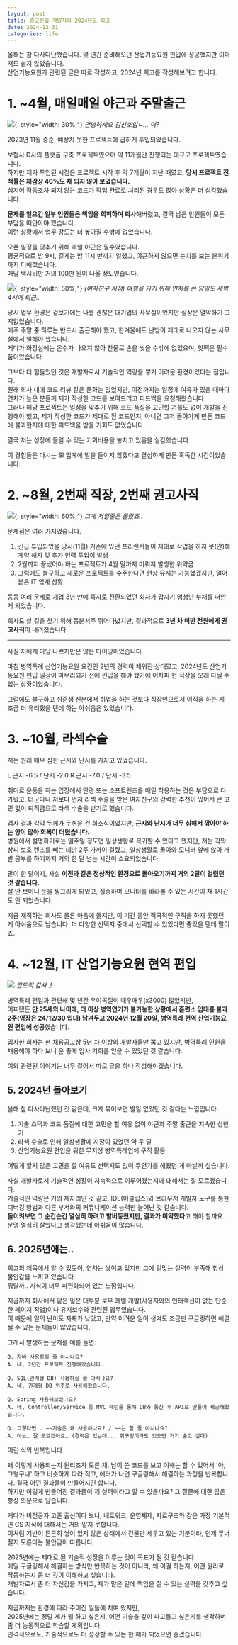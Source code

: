 ```yaml
---
layout: post
title: 중고신입 개발자의 2024년도 회고
date: 2024-12-31
categories: life
---
```

올해는 참 다사다난했습니다. 몇 년간 준비해오던 산업기능요원 편입에 성공했지만 이마저도 쉽지 않았습니다.  
산업기능요원과 관련된 글은 따로 작성하고, 2024년 회고를 작성해보려고 합니다.
# 1. ~4월, 매일매일 야근과 주말출근
![](2024-12-31-중고신입-개발자의-2024년도-회고.gif){: style="width: 30%;"}
*안녕하세요 김선호입ㄴ... 어?*

2023년 11월 중순, 예상치 못한 프로젝트에 급하게 투입되었습니다.

보험사 D사의 플랫폼 구축 프로젝트였으며 약 11개월간 진행되는 대규모 프로젝트였습니다.  
하지만 제가 투입된 시점은 프로젝트 시작 후 약 7개월이 지난 때였고, **당시 프로젝트 진척률은 체감상 40%도 채 되지 않아 보였습니다.**  
심지어 작동조차 되지 않는 코드가 작업 완료로 처리된 경우도 많아 상황은 더 심각했습니다.

**문제를 일으킨 일부 인원들은 책임을 회피하며 퇴사**해버렸고, 결국 남은 인원들이 모든 부담을 떠안아야 했습니다.  
이런 상황에서 업무 강도는 더 높아질 수밖에 없었습니다.

오픈 일정을 맞추기 위해 매일 야근은 필수였습니다.  
평균적으로 밤 9시, 길게는 밤 11시 반까지 일했고, 야근하지 않으면 눈치를 보는 분위기까지 더해졌습니다.  
매달 택시비만 거의 100만 원이 나올 정도였습니다.

![](2024-12-31-중고신입-개발자의-2024년도-회고-1.jpeg){: style="width: 50%;"}
*(여자친구 시점) 여행을 가기 위해 연차를 쓴 당일도 새벽 4시에 퇴근..*

당시 업무 환경은 겉보기에는 나름 괜찮은 대기업의 사무실이었지만 실상은 열악하기 그지없었습니다.  
매주 주말 중 하루는 반드시 출근해야 했고, 한겨울에도 난방이 제대로 나오지 않는 사무실에서 일해야 했습니다.  
게다가 화장실에는 온수가 나오지 않아 찬물로 손을 씻을 수밖에 없었으며, 핫팩은 필수품이었습니다.

그보다 더 힘들었던 것은 개발자로서 기술적인 역량을 쌓기 어려운 환경이었다는 점입니다.  
원래 회사 내에 코드 리뷰 같은 문화는 없었지만, 이전까지는 일정에 여유가 있을 때마다 연차가 높은 분들께 제가 작성한 코드를 보여드리고 피드백을 요청해왔습니다.  
그러나 해당 프로젝트는 일정을 맞추기 위해 코드 품질을 고민할 겨를도 없이 개발을 진행해야 했고, 제가 작성한 코드가 제대로 된 코드인지, 아니면 그저 돌아가게 만든 코드에 불과한지에 대한 피드백을 받을 기회도 없었습니다.

결국 저는 성장에 들일 수 있는 기회비용을 놓치고 있음을 실감했습니다.

이 경험들은 다시는 SI 업계에 발을 들이지 않겠다고 결심하게 만든 혹독한 시간이었습니다.

# 2. ~8월, 2번째 직장, 2번째 권고사직
![](2024-12-31-중고신입-개발자의-2024년도-회고.jpeg){: style="width: 60%;"}
*그게 저일줄은 몰랐죠..*

문제점은 여러 가지였습니다.

1. 긴급 투입되었을 당시(11월) 기존에 있던 프리랜서들이 제대로 작업을 하지 못(안)해 계약 해지 및 추가 인력 투입이 발생
2. 2월까지 끝냈어야 하는 프로젝트가 4월 말까지 미뤄져 발생한 위약금
3. 그럼에도 불구하고 새로운 프로젝트를 수주한다면 현상 유지는 가능했겠지만, 얼어붙은 IT 업계 상황

등등 여러 문제로 개업 3년 만에 흑자로 전환되었던 회사가 갑자기 엄청난 부채를 떠안게 되었습니다.

회사도 살 길을 찾기 위해 동분서주 뛰어다녔지만, 결과적으로 **3년 차 미만 전원에게 권고사직**이 내려졌습니다.

---

사실 저에게 마냥 나쁘지만은 않은 타이밍이었습니다.

마침 병역특례 산업기능요원 요건인 2년의 경력이 채워진 상태였고, 2024년도 산업기능요원 편입 일정이 마무리되기 전에 편입을 해야 했기에 어차피 현 직장을 오래 다닐 수 없는 상황이었습니다.

그럼에도 불구하고 취준생 신분에서 취업을 하는 것보다 직장인으로서 이직을 하는 게 조금 더 유리했을 텐데 하는 아쉬움은 있었습니다.

# 3. ~10월, 라섹수술

저는 원래 매우 심한 근시와 난시를 가지고 있었습니다.

L 근시 -6.5 / 난시 -2.0
R 근시 -7.0 / 난시 -3.5

취미로 운동을 하는 입장에서 안경 또는 소프트렌즈를 매일 착용하는 것은 부담으로 다가왔고, 더군다나 저보다 먼저 라섹 수술을 받은 여자친구의 강력한 추천이 있어서 큰 고민 없이 퇴직금으로 라섹 수술을 받기로 했습니다.

검사 결과 각막 두께가 두꺼운 건 희소식이었지만, **근시와 난시가 너무 심해서 깎아야 하는 양이 많아 회복이 더뎠습니다.**  
병원에서 설명하기로는 일주일 정도면 일상생활로 복귀할 수 있다고 했지만, 저는 각막 상피 보호 렌즈를 빼는 데만 2주 가까이 걸렸고, 일상생활로 돌아와 모니터 앞에 앉아 개발 공부를 하기까지 거의 한 달 넘는 시간이 소요되었습니다.

말이 한 달이지, 사실 **이전과 같은 정상적인 환경으로 돌아오기까지 거의 2달이 걸렸던 것 같습니다.**  
잘 안 보이니 눈을 찡그리게 되었고, 집중하며 모니터를 바라볼 수 있는 시간이 채 1시간도 안 되었습니다.

지금 재직하는 회사도 물론 마음에 들지만, 이 기간 동안 적극적인 구직을 하지 못했던 게 아쉬움으로 남습니다. 더 다양한 선택지 중에서 선택할 수 있었다면 좋았을 텐데 말이죠.

# 4. ~12월, IT 산업기능요원 현역 편입
![](2024-12-31-중고신입-개발자의-2024년도-회고.png)
*압도적 감사..!*

병역특례 편입과 관련해 몇 년간 우여곡절이 매우매우(x3000) 많았지만,  
어찌됐든 **만 25세의 나이에, 더 이상 병역연기가 불가능한 상황에서 훈련소 입대를 불과 2주(영장은 24/12/30 입대) 남겨두고 2024년 12월 20일, 병역특례 현역 산업기능요원 편입에 성공**했습니다.

입사한 회사는 현 채용공고상 5년 차 이상의 개발자들만 뽑고 있지만, 병역특례 인원을 채용해야 하다 보니 운 좋게 입사 기회를 얻을 수 있었던 것 같습니다.

이와 관련된 이야기는 너무 길어서 따로 글을 하나 작성해야겠습니다.

## 5. 2024년 돌아보기

올해 참 다사다난했던 것 같은데, 크게 묶어보면 별일 없었던 것 같다는 느낌입니다.

1. 기술 스택과 코드 품질에 대한 고민을 할 여유 없이 야근과 주말 출근을 지속한 상반기
2. 라섹 수술로 인해 일상생활에 지장이 있었던 약 두 달
3. 산업기능요원 편입을 위한 무지성 병역특례업체 구직 활동

어떻게 할지 많은 고민을 할 여유도 선택지도 없이 무언가를 해왔던 게 아닐까 싶습니다.

사실 개발자로서 기술적인 성장이 지속적으로 이루어졌는지에 대해서는 잘 모르겠습니다.  
기술적인 역량은 거의 제자리인 것 같고, IDE(이클립스)와 브라우저 개발자 도구를 통한 디버깅 방법과 다른 부서와의 커뮤니케이션 능력만 늘어난 것 같습니다.  
**돌이켜보면 그 순간순간 열심히 하려고 발버둥쳤지만, 결과가 미약했다**고 해야 할까요. 분명 열심히 살았다고 생각했는데 아쉬움이 많습니다.

## 6. 2025년에는..

회고의 제목에서 알 수 있듯이, 연차는 쌓이고 있지만 그에 걸맞는 실력이 부족해 항상 불안감을 느끼고 있습니다.  
뭐랄까.. 지식이 너무 파편화되어 있는 느낌입니다.

지금까지 회사에서 맡은 일은 대부분 로우 레벨 개발(사용자와의 인터랙션이 없는 단순한 페이지 작업)이나 유지보수와 관련된 업무였습니다.  
이 때문에 일의 난이도 자체가 낮았고, 만약 어려운 일이 생겨도 조금만 구글링하면 해결될 수 있는 문제들이 많았습니다.

그래서 발생하는 문제를 예를 들면:

```
Q. 자바 사용하실 줄 아시나요?
A. 네, 2년간 프로젝트 진행해왔습니다.

Q. SQL(관계형 DB) 사용하실 줄 아시나요?
A. 네, 관계형 DB 위주로 사용해왔습니다.

Q. Spring 사용해보셨나요?
A. 네, Controller/Service 등 MVC 패턴을 통해 DB와 통신 후 API로 만들어 제공해왔습니다.

Q. 그렇다면.. ~~기술은 왜 사용하나요? / ~~는 할 줄 아시나요?
A. 아뇨… 잘 모르겠어요… (경력은 있는데... 쥐구멍이라도 있으면 거기 숨고 싶다)
```

이런 식의 반복입니다.

왜 이렇게 사용되는지 원리조차 모른 채, 남이 쓴 코드를 보고 이해는 할 수 있어서 '아, 그렇구나' 하고 비슷하게 따라 적고, 에러가 나면 구글링해서 해결하는 과정을 반복합니다. 결국 어떤 결과물이 만들어지긴 합니다.  
하지만 이렇게 만들어진 결과물이 제 실력이라고 할 수 있을까요? 그 질문에 대한 답은 항상 의문으로 남습니다.

게다가 비전공자 고졸 출신이다 보니, 네트워크, 운영체제, 자료구조와 같은 가장 기본적인 CS 지식에 대해서는 거의 알지 못합니다.  
이처럼 기반이 튼튼히 쌓여 있지 않은 상태에서 건물만 세우고 있는 기분이라, 언제 무너질지 모른다는 불안감이 따릅니다.

2025년에는 제대로 된 기술적 성장을 이루는 것이 목표가 될 것 같습니다.  
매일 구글링해서 해결하는 방식만 반복하는 것이 아니라, 왜 이걸 하는지, 어떤 원리로 작동하는지 좀 더 깊이 이해하고 싶습니다.  
개발자로서 좀 더 자신감을 가지고, 제가 맡은 일에 책임을 질 수 있는 실력을 갖추고 싶습니다.

지금까지는 환경에 따라 주어진 일들에 치여 왔지만,  
2025년에는 정말 제가 뭘 하고 싶은지, 어떤 기술을 깊이 파고들고 싶은지를 생각하며 좀 더 능동적으로 학습할 계획입니다.  
인격적으로도, 기술적으로도 더 성장할 수 있는 한 해가 되었으면 좋겠습니다.